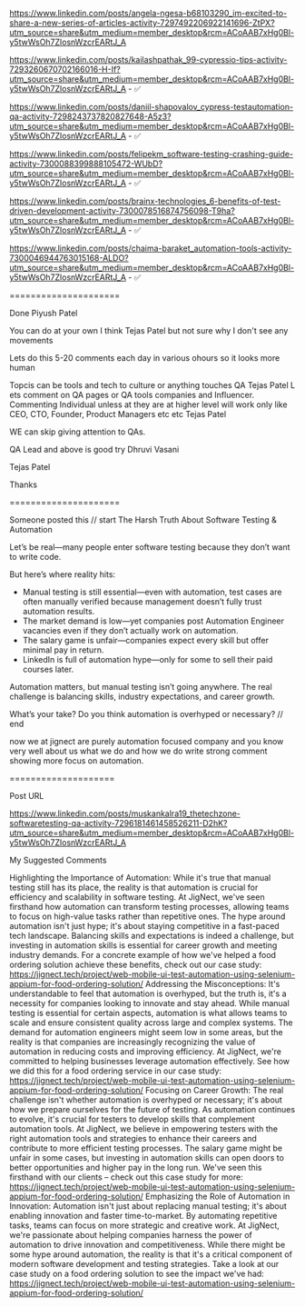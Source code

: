 
https://www.linkedin.com/posts/angela-ngesa-b68103290_im-excited-to-share-a-new-series-of-articles-activity-7297492206922141696-ZtPX?utm_source=share&utm_medium=member_desktop&rcm=ACoAAB7xHg0Bl-y5twWsOh7ZlosnWzcrEARtJ_A

https://www.linkedin.com/posts/kailashpathak_99-cypressio-tips-activity-7293260670702166016-H-If?utm_source=share&utm_medium=member_desktop&rcm=ACoAAB7xHg0Bl-y5twWsOh7ZlosnWzcrEARtJ_A - ✅

https://www.linkedin.com/posts/daniil-shapovalov_cypress-testautomation-qa-activity-7298243737820827648-A5z3?utm_source=share&utm_medium=member_desktop&rcm=ACoAAB7xHg0Bl-y5twWsOh7ZlosnWzcrEARtJ_A - ✅

https://www.linkedin.com/posts/felipekm_software-testing-crashing-guide-activity-7300088399888105472-WUbD?utm_source=share&utm_medium=member_desktop&rcm=ACoAAB7xHg0Bl-y5twWsOh7ZlosnWzcrEARtJ_A - ✅

https://www.linkedin.com/posts/brainx-technologies_6-benefits-of-test-driven-development-activity-7300078516874756098-T9ha?utm_source=share&utm_medium=member_desktop&rcm=ACoAAB7xHg0Bl-y5twWsOh7ZlosnWzcrEARtJ_A - ✅

https://www.linkedin.com/posts/chaima-baraket_automation-tools-activity-7300046944763015168-ALDO?utm_source=share&utm_medium=member_desktop&rcm=ACoAAB7xHg0Bl-y5twWsOh7ZlosnWzcrEARtJ_A - ✅





=====================

Done Piyush Patel
 
You can do at your own I think Tejas Patel but not sure why I don't see any movements  
 
Lets do this 5-20 comments each day in various ohours so it looks more human 
 
Topcis can be tools and tech to culture or anything touches QA Tejas Patel
L
ets comment on QA pages or QA tools companies and Influencer. Commenting Individual unless at they are at higher level will work only like CEO, CTO, Founder, Product Managers etc etc Tejas Patel
 
WE can skip giving attention to QAs. 
 
QA Lead and above is good try Dhruvi Vasani
 
Tejas Patel
 
Thanks
 
=====================


Someone posted this
// start
The Harsh Truth About Software Testing & Automation

Let’s be real—many people enter software testing because they don’t want to write code. 

But here’s where reality hits:
 - Manual testing is still essential—even with automation, test cases are often manually verified because management doesn’t fully trust automation results.
 - The market demand is low—yet companies post Automation Engineer vacancies even if they don’t actually work on automation.
 - The salary game is unfair—companies expect every skill but offer minimal pay in return.
 - LinkedIn is full of automation hype—only for some to sell their paid courses later.

Automation matters, but manual testing isn’t going anywhere. The real challenge is balancing skills, industry expectations, and career growth.

What’s your take? Do you think automation is overhyped or necessary?
// end

now we at jignect are purely automation focused company and you know very well about us what we do and how we do
write strong comment showing more focus on automation.

====================

Post URL

https://www.linkedin.com/posts/muskankalra19_thetechzone-softwaretesting-qa-activity-7296181461458526211-D2hK?utm_source=share&utm_medium=member_desktop&rcm=ACoAAB7xHg0Bl-y5twWsOh7ZlosnWzcrEARtJ_A



My Suggested Comments

Highlighting the Importance of Automation:
While it's true that manual testing still has its place, the reality is that automation is crucial for efficiency and scalability in software testing. At JigNect, we've seen firsthand how automation can transform testing processes, allowing teams to focus on high-value tasks rather than repetitive ones. The hype around automation isn't just hype; it's about staying competitive in a fast-paced tech landscape. Balancing skills and expectations is indeed a challenge, but investing in automation skills is essential for career growth and meeting industry demands. For a concrete example of how we've helped a food ordering solution achieve these benefits, check out our case study: https://jignect.tech/project/web-mobile-ui-test-automation-using-selenium-appium-for-food-ordering-solution/
Addressing the Misconceptions:
It's understandable to feel that automation is overhyped, but the truth is, it's a necessity for companies looking to innovate and stay ahead. While manual testing is essential for certain aspects, automation is what allows teams to scale and ensure consistent quality across large and complex systems. The demand for automation engineers might seem low in some areas, but the reality is that companies are increasingly recognizing the value of automation in reducing costs and improving efficiency. At JigNect, we're committed to helping businesses leverage automation effectively. See how we did this for a food ordering service in our case study: https://jignect.tech/project/web-mobile-ui-test-automation-using-selenium-appium-for-food-ordering-solution/
Focusing on Career Growth:
The real challenge isn't whether automation is overhyped or necessary; it's about how we prepare ourselves for the future of testing. As automation continues to evolve, it's crucial for testers to develop skills that complement automation tools. At JigNect, we believe in empowering testers with the right automation tools and strategies to enhance their careers and contribute to more efficient testing processes. The salary game might be unfair in some cases, but investing in automation skills can open doors to better opportunities and higher pay in the long run. We've seen this firsthand with our clients – check out this case study for more: https://jignect.tech/project/web-mobile-ui-test-automation-using-selenium-appium-for-food-ordering-solution/
Emphasizing the Role of Automation in Innovation:
Automation isn't just about replacing manual testing; it's about enabling innovation and faster time-to-market. By automating repetitive tasks, teams can focus on more strategic and creative work. At JigNect, we're passionate about helping companies harness the power of automation to drive innovation and competitiveness. While there might be some hype around automation, the reality is that it's a critical component of modern software development and testing strategies. Take a look at our case study on a food ordering solution to see the impact we've had: https://jignect.tech/project/web-mobile-ui-test-automation-using-selenium-appium-for-food-ordering-solution/